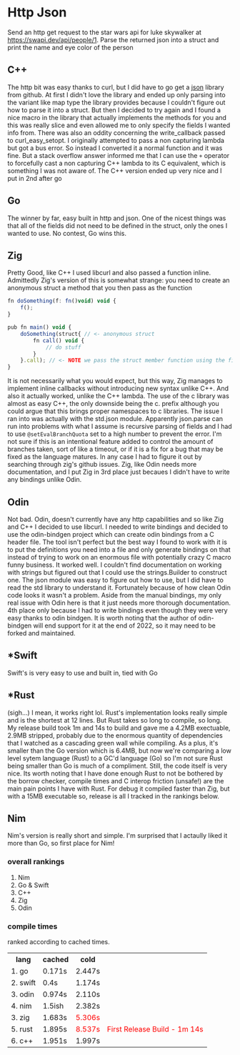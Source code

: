 # Http Json
Send an http get request to the star wars api for luke skywalker at  https://swapi.dev/api/people/1. Parse the returned json into a struct and print the name and eye color of the person
## C++
The http bit was easy thanks to curl, but I did have to go get a [json](https://github.com/nlohmann/json#integration) library from github. At first I didn't love the library and ended up only parsing into the variant like map type the library provides because I couldn't figure out how to parse it into a struct. But then I decided to try again and I found a nice macro in the library that actually implements the methods for you and this was really slice and even allowed me to only specify the fields I wanted info from. There was also an oddity concerning the write_callback passed to curl_easy_setopt. I originally attempted to pass a non capturing lambda but got a bus error. So instead I converted it a normal function and it was fine. But a stack overflow answer informed me that I can use the `+` operator to forcefully cast a non capturing C++ lambda to its C equivalent, which is something I was not aware of. The C++ version ended up very nice and I put in 2nd after go
## Go
The winner by far, easy built in http and json. One of the nicest things was that all of the fields did not need to be defined in the struct, only the ones I wanted to use. No contest, Go wins this.
## Zig
Pretty Good, like C++ I used libcurl and also passed a function inline. Admittedly Zig's version of this is somewhat strange: you need to create an anonymous struct a method that you then pass as the function
```js
fn doSomething(f: fn()void) void {
    f();
}

pub fn main() void {
    doSomething(struct{ // <- anonymous struct
        fn call() void {
            // do stuff
        }
    }.call); // <- NOTE we pass the struct member function using the field
}
```
It is not necessarily what you would expect, but this way, Zig manages to implement inline callbacks without introducing new syntax unlike C++. And also it actually worked, unlike the C++ lambda. The use of the c library was almost as easy C++, the only downside being the c. prefix although you could argue that this brings proper namespaces to c libraries. The issue I ran into was actually with the std.json module. Apparently json.parse can run into problems with what I assume is recursive parsing of fields and I had to use `@setEvalBranchQuota` set to a high number to prevent the error. I'm not sure if this is an intentional feature added to control the amount of branches taken, sort of like a timeout, or if it is a fix for a bug that may be fixed as the language matures. In any case I had to figure it out by searching through zig's github issues. Zig, like Odin needs more documentation, and I put Zig in 3rd place just becaues I didn't have to write any bindings unlike Odin.
## Odin
Not bad. Odin, doesn't currently have any http capabilities and so like Zig and C++ I decided to use libcurl. I needed to write bindings and decided to use the odin-bindgen project which can create odin bindings from a C header file. The tool isn't perfect but the best way I found to work with it is to put the definitions you need into a file and only generate bindings on that instead of trying to work on an enormous file with potentially crazy C macro funny business. It worked well. I couldn't find documentation on working with strings but figured out that I could use the strings.Builder to construct one. The json module was easy to figure out how to use, but I did have to read the std library to understand it. Fortunately because of how clean Odin code looks it wasn't a problem. Aside from the manual bindings, my only real issue with Odin here is that it just needs more thorough documentation. 4th place only because I had to write bindings even though they were very easy thanks to odin bindgen. It is worth noting that the author of odin-bindgen will end support for it at the end of 2022, so it may need to be forked and maintained.
## *Swift
Swift's is very easy to use and built in, tied with Go
## *Rust
(sigh...) I mean, it works right lol. Rust's implementation looks really simple and is the shortest at 12 lines. But Rust takes so long to compile, so long. My release build took 1m and 14s to build and gave me a 4.2MB exectuable, 2.9MB stripped, probably due to the enormous quantity of dependencies that I watched as a cascading green wall while compiling. As a plus, it's smaller than the Go version which is 6.4MB, but now we're comparing a low level sytem language (Rust) to a GC'd language (Go) so I'm not sure Rust being smaller than Go is much of a compliment. Still, the code itself is very nice. Its worth noting that I have done enough Rust to not be bothered by the borrow checker, compile times and C interop friction (unsafe!) are the main pain points I have with Rust. For debug it compiled faster than Zig, but with a 15MB executable so, release is all I tracked in the rankings below.
## Nim
Nim's version is really short and simple. I'm surprised that I actaully liked it more than Go, so first place for Nim!
### overall rankings
1. Nim
2. Go & Swift
3. C++
4. Zig
5. Odin
### compile times
ranked according to cached times.
<table>
    <th>lang</th>
    <th>cached</th>
    <th>cold</th>
    <tr>
        <td>1. go</td> 
        <td>0.171s</td>
        <td>2.447s</td>
    </tr>
    <tr>
        <td>2. swift</td> 
        <td>0.4s</td>
        <td>1.174s</td>
    </tr>
    <tr>
        <td>3. odin</td> 
        <td>0.974s</td>
        <td>2.110s</td>
    </tr>
    <tr>
        <td>4. nim</td> 
        <td>1.5ish</td>
        <td>2.382s</td>
    </tr>
    <tr>
        <td>3. zig</td> 
        <td>1.683s</td>
        <td style="color:red">5.306s</td>
    </tr>
    <tr>
        <td>5. rust</td> 
        <td>1.895s</td>
        <td style="color:red"kj>8.537s</td>
        <td style="color:red">First Release Build - 1m 14s</td>
    </tr>
    <tr>
        <td>6. c++</td> 
        <td>1.951s</td>
        <td>1.997s</td>
    </tr>
</table>